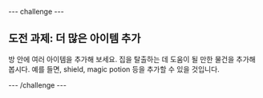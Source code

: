 \--- challenge \---

## 도전 과제: 더 많은 아이템 추가

방 안에 여러 아이템을 추가해 보세요. 집을 탈출하는 데 도움이 될 만한 물건을 추가해 봅시다. 예를 들면, shield, magic potion 등을 추가할 수 있을 것입니다.

\--- /challenge \---